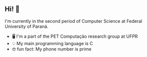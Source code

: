 ## Hi! 👋
I'm currently in the second period of Computer Science at Federal University of Paraná.

- 🖥️ I'm a part of the PET Computação research group at UFPR
- 💡 My main programming language is C
- 🤓 fun fact: My phone number is prime

